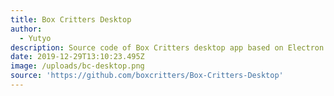 ```yaml
---
title: Box Critters Desktop
author:
  - Yutyo
description: Source code of Box Critters desktop app based on Electron.
date: 2019-12-29T13:10:23.495Z
image: /uploads/bc-desktop.png
source: 'https://github.com/boxcritters/Box-Critters-Desktop'
---
```


